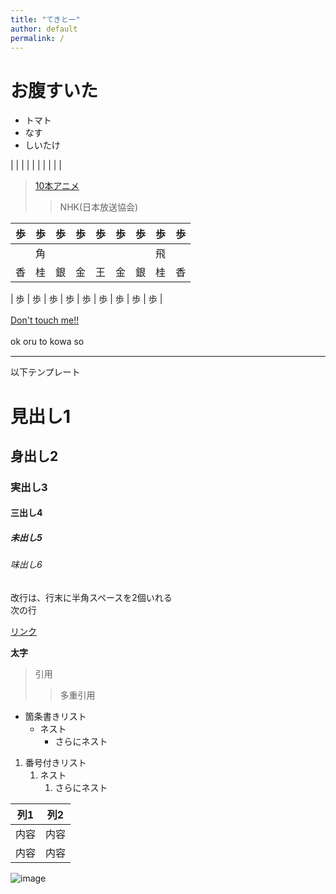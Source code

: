 ```yaml
---
title: "てきとー"
author: default
permalink: /
---
```


# お腹すいた

- トマト
- なす
- しいたけ


| | | | | | | | | |

>[10本アニメ](https://www.youtube.com/watch?v=r0miR1I6cJw)
>>NHK(日本放送協会)

|  歩  |  歩  |  歩  |  歩  |  歩  |  歩  |  歩  |  歩  |  歩  |
|-----|-----|-----|-----|-----|-----|-----|-----|-----|
|     |   角  |      |      |      |      |      |  飛  |     |
|  香  |  桂  |  銀  |  金  |  王  |  金  |  銀  |  桂  |  香  |

|  歩  |  歩  |  歩  |  歩  |  歩  |  歩  |  歩  |  歩  |  歩  |


[Don't touch me!!](https://ja.wikipedia.org/wiki/%E3%82%AB%E3%83%AA%E3%82%AE%E3%83%A5%E3%83%A9%E5%8A%B9%E6%9E%9C)　　　　　　　　　　　　　　



ok oru to kowa so　　　　　　　　　　



---

以下テンプレート

# 見出し1
## 身出し2
### 実出し3
#### 三出し4
##### 未出し5
###### 味出し6

改行は、行末に半角スペースを2個いれる  
次の行

[リンク](https://www.google.co.jp/)

**太字**

> 引用
>> 多重引用


- 箇条書きリスト
  - ネスト
    - さらにネスト


1. 番号付きリスト
   1. ネスト
      1. さらにネスト

  
| 列1  | 列2  |
|-----|-----|
| 内容  | 内容  |
| 内容  | 内容  |

![image](/220422_GitHubPages/assets/images/logo-150.png)
